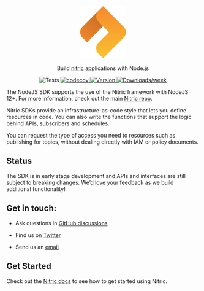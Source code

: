 <p align="center">
  <a href="https://nitric.io">
    <img src="assets/nitric-logo.svg" width="120" alt="Nitric Logo"/>
  </a>
</p>

<p align="center">
  Build <a href="https://nitric.io">nitric</a> applications with Node.js
</p>

<p align="center">
  <img alt="Tests" src="https://github.com/nitrictech/node-sdk/actions/workflows/test.yaml/badge.svg?branch=main">
  <a href="https://codecov.io/gh/nitrictech/node-sdk">
    <img alt="codecov" src="https://codecov.io/gh/nitrictech/node-sdk/branch/main/graph/badge.svg?token=N46TTGPE4G">
  </a>
  <a href="https://npmjs.org/package/@nitric/sdk">
    <img alt="Version" src="https://img.shields.io/npm/v/@nitric/sdk.svg">
  </a>
  <a href="https://npmjs.org/package/@nitric/sdk">
    <img alt="Downloads/week" src="https://img.shields.io/npm/dw/@nitric/sdk.svg">
  </a>
</p>

The NodeJS SDK supports the use of the Nitric framework with NodeJS 12+. For more information, check out the main [Nitric repo](https://github.com/nitrictech/nitric).

Nitric SDKs provide an infrastructure-as-code style that lets you define resources in code. You can also write the functions that support the logic behind APIs, subscribers and schedules.

You can request the type of access you need to resources such as publishing for topics, without dealing directly with IAM or policy documents.

## Status

The SDK is in early stage development and APIs and interfaces are still subject to breaking changes. We’d love your feedback as we build additional functionality!

## Get in touch:

- Ask questions in [GitHub discussions](https://github.com/nitrictech/nitric/discussions)

- Find us on [Twitter](https://twitter.com/nitric_io)

- Send us an [email](mailto:maintainers@nitric.io)

## Get Started

Check out the [Nitric docs](https://nitric.io/docs) to see how to get started using Nitric.
